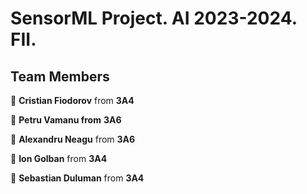 # SensorML Project. AI 2023-2024. FII.

## Team Members

:adult: **Cristian Fiodorov** from **3A4**

:adult: **Petru Vamanu from** **3A6**

:adult: **Alexandru Neagu** from **3A6**

:adult: **Ion Golban** from **3A4**

:adult: **Sebastian Duluman** from **3A4**
